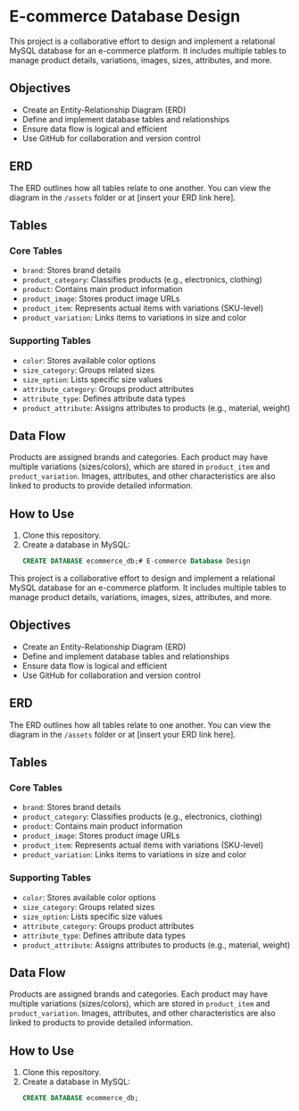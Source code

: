 # E-commerce Database Design

This project is a collaborative effort to design and implement a relational MySQL database for an e-commerce platform. It includes multiple tables to manage product details, variations, images, sizes, attributes, and more.

## Objectives

- Create an Entity-Relationship Diagram (ERD)
- Define and implement database tables and relationships
- Ensure data flow is logical and efficient
- Use GitHub for collaboration and version control

## ERD

The ERD outlines how all tables relate to one another. You can view the diagram in the `/assets` folder or at [insert your ERD link here].

## Tables

### Core Tables

- `brand`: Stores brand details
- `product_category`: Classifies products (e.g., electronics, clothing)
- `product`: Contains main product information
- `product_image`: Stores product image URLs
- `product_item`: Represents actual items with variations (SKU-level)
- `product_variation`: Links items to variations in size and color

### Supporting Tables

- `color`: Stores available color options
- `size_category`: Groups related sizes
- `size_option`: Lists specific size values
- `attribute_category`: Groups product attributes
- `attribute_type`: Defines attribute data types
- `product_attribute`: Assigns attributes to products (e.g., material, weight)

## Data Flow

Products are assigned brands and categories. Each product may have multiple variations (sizes/colors), which are stored in `product_item` and `product_variation`. Images, attributes, and other characteristics are also linked to products to provide detailed information.

## How to Use

1. Clone this repository.
2. Create a database in MySQL:
   ```sql
   CREATE DATABASE ecommerce_db;# E-commerce Database Design

This project is a collaborative effort to design and implement a relational MySQL database for an e-commerce platform. It includes multiple tables to manage product details, variations, images, sizes, attributes, and more.

## Objectives

- Create an Entity-Relationship Diagram (ERD)
- Define and implement database tables and relationships
- Ensure data flow is logical and efficient
- Use GitHub for collaboration and version control

## ERD

The ERD outlines how all tables relate to one another. You can view the diagram in the `/assets` folder or at [insert your ERD link here].

## Tables

### Core Tables

- `brand`: Stores brand details
- `product_category`: Classifies products (e.g., electronics, clothing)
- `product`: Contains main product information
- `product_image`: Stores product image URLs
- `product_item`: Represents actual items with variations (SKU-level)
- `product_variation`: Links items to variations in size and color

### Supporting Tables

- `color`: Stores available color options
- `size_category`: Groups related sizes
- `size_option`: Lists specific size values
- `attribute_category`: Groups product attributes
- `attribute_type`: Defines attribute data types
- `product_attribute`: Assigns attributes to products (e.g., material, weight)

## Data Flow

Products are assigned brands and categories. Each product may have multiple variations (sizes/colors), which are stored in `product_item` and `product_variation`. Images, attributes, and other characteristics are also linked to products to provide detailed information.

## How to Use

1. Clone this repository.
2. Create a database in MySQL:
   ```sql
   CREATE DATABASE ecommerce_db;
